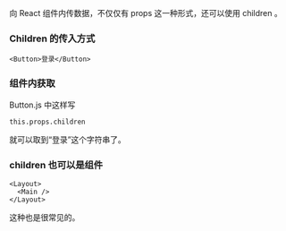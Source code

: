 向 React 组件内传数据，不仅仅有 props 这一种形式，还可以使用 children 。

### Children 的传入方式

```
<Button>登录</Button>
```

### 组件内获取

Button.js 中这样写

```
this.props.children
```

就可以取到“登录”这个字符串了。


### children 也可以是组件

```
<Layout>
  <Main />
</Layout>
```

这种也是很常见的。
